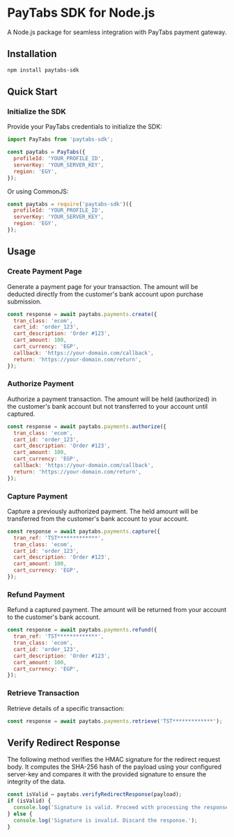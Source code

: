 # PayTabs SDK for Node.js

A Node.js package for seamless integration with PayTabs payment gateway.

## Installation

```bash
npm install paytabs-sdk
```

## Quick Start

### Initialize the SDK

Provide your PayTabs credentials to initialize the SDK:

```javascript
import PayTabs from 'paytabs-sdk';

const paytabs = PayTabs({
  profileId: 'YOUR_PROFILE_ID',
  serverKey: 'YOUR_SERVER_KEY',
  region: 'EGY',
});
```

Or using CommonJS:

```javascript
const paytabs = require('paytabs-sdk')({
  profileId: 'YOUR_PROFILE_ID',
  serverKey: 'YOUR_SERVER_KEY',
  region: 'EGY',
});
```

## Usage

### Create Payment Page

Generate a payment page for your transaction. The amount will be deducted directly from the customer's bank account upon purchase submission.

```javascript
const response = await paytabs.payments.create({
  tran_class: 'ecom',
  cart_id: 'order_123',
  cart_description: 'Order #123',
  cart_amount: 100,
  cart_currency: 'EGP',
  callback: 'https://your-domain.com/callback',
  return: 'https://your-domain.com/return',
});
```

### Authorize Payment

Authorize a payment transaction. The amount will be held (authorized) in the customer's bank account but not transferred to your account until captured.

```javascript
const response = await paytabs.payments.authorize({
  tran_class: 'ecom',
  cart_id: 'order_123',
  cart_description: 'Order #123',
  cart_amount: 100,
  cart_currency: 'EGP',
  callback: 'https://your-domain.com/callback',
  return: 'https://your-domain.com/return',
});
```

### Capture Payment

Capture a previously authorized payment. The held amount will be transferred from the customer's bank account to your account.

```javascript
const response = await paytabs.payments.capture({
  tran_ref: 'TST*************',
  tran_class: 'ecom',
  cart_id: 'order_123',
  cart_description: 'Order #123',
  cart_amount: 100,
  cart_currency: 'EGP',
});
```

### Refund Payment

Refund a captured payment. The amount will be returned from your account to the customer's bank account.

```javascript
const response = await paytabs.payments.refund({
  tran_ref: 'TST*************',
  tran_class: 'ecom',
  cart_id: 'order_123',
  cart_description: 'Order #123',
  cart_amount: 100,
  cart_currency: 'EGP',
});
```

### Retrieve Transaction

Retrieve details of a specific transaction:

```javascript
const response = await paytabs.payments.retrieve('TST*************');
```

## Verify Redirect Response

The following method verifies the HMAC signature for the redirect request body. It computes the SHA-256 hash of the payload using your configured server-key and compares it with the provided signature to ensure the integrity of the data.

```javascript
const isValid = paytabs.verifyRedirectResponse(payload);
if (isValid) {
  console.log('Signature is valid. Proceed with processing the response.');
} else {
  console.log('Signature is invalid. Discard the response.');
}
```
